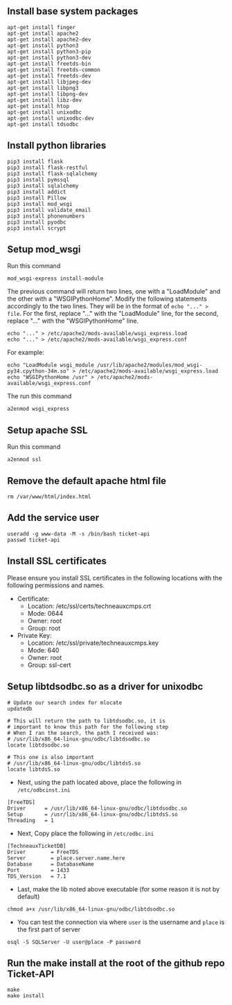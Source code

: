 ## Install base system packages

```
apt-get install finger
apt-get install apache2
apt-get install apache2-dev
apt-get install python3
apt-get install python3-pip
apt-get install python3-dev
apt-get install freetds-bin
apt-get install freetds-common
apt-get install freetds-dev
apt-get install libjpeg-dev
apt-get install libpng3
apt-get install libpng-dev
apt-get install libz-dev
apt-get install htop
apt-get install unixodbc
apt-get install unixodbc-dev
apt-get install tdsodbc
```

## Install python libraries

```
pip3 install flask
pip3 install flask-restful
pip3 install flask-sqlalchemy
pip3 install pymssql
pip3 install sqlalchemy
pip3 install addict
pip3 install Pillow
pip3 install mod_wsgi
pip3 install validate_email
pip3 install phonenumbers
pip3 install pyodbc
pip3 install scrypt
```

## Setup mod_wsgi
Run this command
```
mod_wsgi-express install-module
```
The previous command will return two lines, one with a "LoadModule" and the other with a "WSGIPythonHome". Modify the following statements accordingly to the two lines. They will be in the format of `echo "..." > file`. For the first, replace "..." with the "LoadModule" line, for the second, replace "..." with the "WSGIPythonHome" line.
```
echo "..." > /etc/apache2/mods-available/wsgi_express.load
echo "..." > /etc/apache2/mods-available/wsgi_express.conf
```
For example:
```
echo "LoadModule wsgi_module /usr/lib/apache2/modules/mod_wsgi-py34.cpython-34m.so" > /etc/apache2/mods-available/wsgi_express.load
echo "WSGIPythonHome /usr" > /etc/apache2/mods-available/wsgi_express.conf
```
The run this command
```
a2enmod wsgi_express
```

## Setup apache SSL
Run this command
```
a2enmod ssl
```

## Remove the default apache html file
```
rm /var/www/html/index.html
```

## Add the service user
```
useradd -g www-data -M -s /bin/bash ticket-api
passwd ticket-api
```

## Install SSL certificates
Please ensure you install SSL certificates in the following locations with the following permissions and names.
- Certificate:
  - Location: /etc/ssl/certs/techneauxcmps.crt
  - Mode: 0644
  - Owner: root
  - Group: root
- Private Key:
  - Location: /etc/ssl/private/techneauxcmps.key
  - Mode: 640
  - Owner: root
  - Group: ssl-cert

## Setup libtdsodbc.so as a driver for unixodbc
```
# Update our search index for mlocate
updatedb

# This will return the path to libtdsodbc.so, it is
# important to know this path for the following step
# When I ran the search, the path I received was:
# /usr/lib/x86_64-linux-gnu/odbc/libtdsodbc.so
locate libtdsodbc.so

# This one is also important
# /usr/lib/x86_64-linux-gnu/odbc/libtdsS.so
locate libtdsS.so
```

- Next, using the path located above, place the following in `/etc/odbcinst.ini`
```
[FreeTDS]
Driver      = /usr/lib/x86_64-linux-gnu/odbc/libtdsodbc.so
Setup       = /usr/lib/x86_64-linux-gnu/odbc/libtdsS.so
Threading   = 1
```

- Next, Copy place the following in `/etc/odbc.ini`
```
[TechneauxTicketDB]
Driver        = FreeTDS
Server        = place.server.name.here
Database      = DatabaseName
Port          = 1433
TDS_Version   = 7.1
```

- Last, make the lib noted above executable (for some reason it is not by default)
```
chmod a+x /usr/lib/x86_64-linux-gnu/odbc/libtdsodbc.so
```

- You can test the connection via where `user` is the username and `place` is the first part of server
```
osql -S SQLServer -U user@place -P password
```

## Run the make install at the root of the github repo Ticket-API
```
make
make install
```
